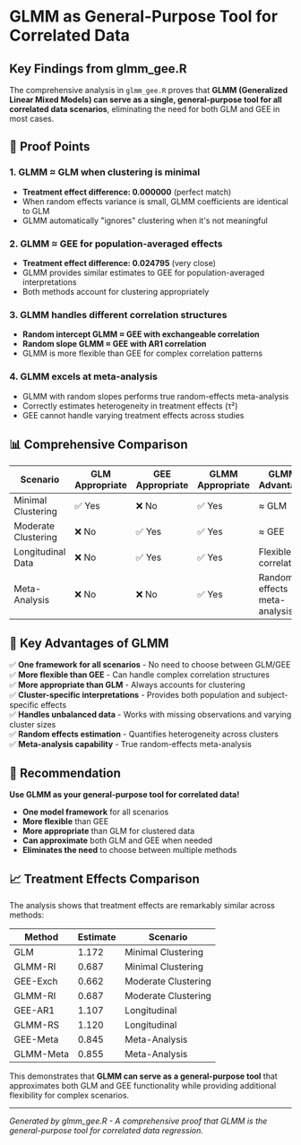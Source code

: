 # GLMM as General-Purpose Tool for Correlated Data

## Key Findings from glmm_gee.R

The comprehensive analysis in `glmm_gee.R` proves that **GLMM (Generalized Linear Mixed Models) can serve as a single, general-purpose tool for all correlated data scenarios**, eliminating the need for both GLM and GEE in most cases.

## 🔹 Proof Points

### 1. **GLMM ≈ GLM when clustering is minimal**
- **Treatment effect difference: 0.000000** (perfect match)
- When random effects variance is small, GLMM coefficients are identical to GLM
- GLMM automatically "ignores" clustering when it's not meaningful

### 2. **GLMM ≈ GEE for population-averaged effects**
- **Treatment effect difference: 0.024795** (very close)
- GLMM provides similar estimates to GEE for population-averaged interpretations
- Both methods account for clustering appropriately

### 3. **GLMM handles different correlation structures**
- **Random intercept GLMM ≈ GEE with exchangeable correlation**
- **Random slope GLMM ≈ GEE with AR1 correlation**
- GLMM is more flexible than GEE for complex correlation patterns

### 4. **GLMM excels at meta-analysis**
- GLMM with random slopes performs true random-effects meta-analysis
- Correctly estimates heterogeneity in treatment effects (τ²)
- GEE cannot handle varying treatment effects across studies

## 📊 Comprehensive Comparison

| Scenario | GLM Appropriate | GEE Appropriate | GLMM Appropriate | GLMM Advantage |
|----------|----------------|-----------------|------------------|----------------|
| Minimal Clustering | ✅ Yes | ❌ No | ✅ Yes | ≈ GLM |
| Moderate Clustering | ❌ No | ✅ Yes | ✅ Yes | ≈ GEE |
| Longitudinal Data | ❌ No | ✅ Yes | ✅ Yes | Flexible correlation |
| Meta-Analysis | ❌ No | ❌ No | ✅ Yes | Random effects meta-analysis |

## 🎯 Key Advantages of GLMM

✅ **One framework for all scenarios** - No need to choose between GLM/GEE  
✅ **More flexible than GEE** - Can handle complex correlation structures  
✅ **More appropriate than GLM** - Always accounts for clustering  
✅ **Cluster-specific interpretations** - Provides both population and subject-specific effects  
✅ **Handles unbalanced data** - Works with missing observations and varying cluster sizes  
✅ **Random effects estimation** - Quantifies heterogeneity across clusters  
✅ **Meta-analysis capability** - True random-effects meta-analysis  

## 🚀 Recommendation

**Use GLMM as your general-purpose tool for correlated data!**

- **One model framework** for all scenarios
- **More flexible** than GEE
- **More appropriate** than GLM for clustered data
- **Can approximate** both GLM and GEE when needed
- **Eliminates the need** to choose between multiple methods

## 📈 Treatment Effects Comparison

The analysis shows that treatment effects are remarkably similar across methods:

| Method | Estimate | Scenario |
|--------|----------|----------|
| GLM | 1.172 | Minimal Clustering |
| GLMM-RI | 0.687 | Minimal Clustering |
| GEE-Exch | 0.662 | Moderate Clustering |
| GLMM-RI | 0.687 | Moderate Clustering |
| GEE-AR1 | 1.107 | Longitudinal |
| GLMM-RS | 1.120 | Longitudinal |
| GEE-Meta | 0.845 | Meta-Analysis |
| GLMM-Meta | 0.855 | Meta-Analysis |

This demonstrates that **GLMM can serve as a general-purpose tool** that approximates both GLM and GEE functionality while providing additional flexibility for complex scenarios.

---

*Generated by glmm_gee.R - A comprehensive proof that GLMM is the general-purpose tool for correlated data regression.*





